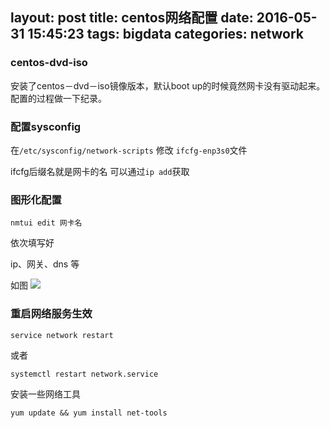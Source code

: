 layout: post
title: centos网络配置
date: 2016-05-31 15:45:23
tags: bigdata
categories: network
---

### centos-dvd-iso

安装了centos－dvd－iso镜像版本，默认boot up的时候竟然网卡没有驱动起来。配置的过程做一下纪录。

<!--more-->

### 配置sysconfig

在`/etc/sysconfig/network-scripts` 修改 `ifcfg-enp3s0`文件

ifcfg后缀名就是网卡的名
可以通过`ip add`获取

### 图形化配置

`nmtui edit 网卡名`

依次填写好

ip、网关、dns 等

如图
![](http://ww4.sinaimg.cn/large/63fe561egw1f4emdhg7r4j20s80pyade.jpg)

### 重启网络服务生效

`service network restart`

或者

`systemctl restart network.service`

安装一些网络工具

`yum update && yum install net-tools`

